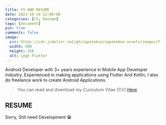 ```yaml
---
title: CV AND RESUME
date: 2021-10-24 12:00:00
categories: [CV, Resume]
tags: [document]
pin: true
comments: false
image:
  src: https://cdn.jsdelivr.net/gh/sapatekno/sapatekno-assets/images/flutter-logo.png
  width: 500
  height: 250
  alt: Logo Flutter
---
```


Android Developer with 3+ years experience in Mobile App Developer industry. Experienced in making applications using Flutter And Kotlin, I also do freelance work to create Android Applications.

> You can read and download my Curiculum Vitae (CV) [Here](https://github.com/sapatekno/sapatekno-assets/raw/main/documents/cv-hadian-alkani.doc "CV Hadian Alkani")

## RESUME

Sorry, Still need Development 😁